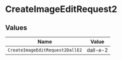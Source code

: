 # CreateImageEditRequest2


## Values

| Name                            | Value                           |
| ------------------------------- | ------------------------------- |
| `CreateImageEditRequest2DallE2` | dall-e-2                        |